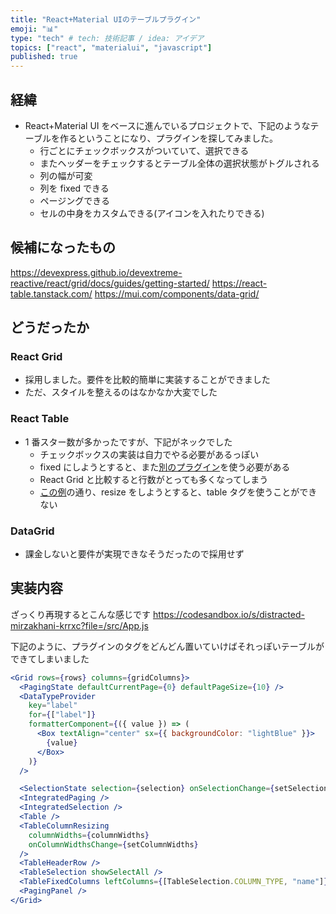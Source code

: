 ```yaml
---
title: "React+Material UIのテーブルプラグイン"
emoji: "📊"
type: "tech" # tech: 技術記事 / idea: アイデア
topics: ["react", "materialui", "javascript"]
published: true
---
```


## 経緯

- React+Material UI をベースに進んでいるプロジェクトで、下記のようなテーブルを作るということになり、プラグインを探してみました。
  - 行ごとにチェックボックスがついていて、選択できる
  - またヘッダーをチェックするとテーブル全体の選択状態がトグルされる
  - 列の幅が可変
  - 列を fixed できる
  - ページングできる
  - セルの中身をカスタムできる(アイコンを入れたりできる)

## 候補になったもの

https://devexpress.github.io/devextreme-reactive/react/grid/docs/guides/getting-started/
https://react-table.tanstack.com/
https://mui.com/components/data-grid/

## どうだったか

### React Grid

- 採用しました。要件を比較的簡単に実装することができました
- ただ、スタイルを整えるのはなかなか大変でした

### React Table

- 1 番スター数が多かったですが、下記がネックでした
  - チェックボックスの実装は自力でやる必要があるっぽい
  - fixed にしようとすると、また[別のプラグイン](https://github.com/GuillaumeJasmin/react-table-hoc-fixed-columns)を使う必要がある
  - React Grid と比較すると行数がとっても多くなってしまう
  - [この例](https://codesandbox.io/s/github/tannerlinsley/react-table/tree/master/examples/column-resizing)の通り、resize をしようとすると、table タグを使うことができない

### DataGrid

- 課金しないと要件が実現できなそうだったので採用せず

## 実装内容

ざっくり再現するとこんな感じです
https://codesandbox.io/s/distracted-mirzakhani-krrxc?file=/src/App.js

下記のように、プラグインのタグをどんどん置いていけばそれっぽいテーブルができてしまいました

```jsx
<Grid rows={rows} columns={gridColumns}>
  <PagingState defaultCurrentPage={0} defaultPageSize={10} />
  <DataTypeProvider
    key="label"
    for={["label"]}
    formatterComponent={({ value }) => (
      <Box textAlign="center" sx={{ backgroundColor: "lightBlue" }}>
        {value}
      </Box>
    )}
  />

  <SelectionState selection={selection} onSelectionChange={setSelection} />
  <IntegratedPaging />
  <IntegratedSelection />
  <Table />
  <TableColumnResizing
    columnWidths={columnWidths}
    onColumnWidthsChange={setColumnWidths}
  />
  <TableHeaderRow />
  <TableSelection showSelectAll />
  <TableFixedColumns leftColumns={[TableSelection.COLUMN_TYPE, "name"]} />
  <PagingPanel />
</Grid>
```
